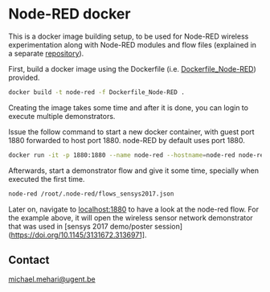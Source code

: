 # Node-RED docker

This is a docker image building setup, to be used for Node-RED wireless experimentation along with Node-RED modules and flow files (explained in a separate [repository](https://github.com/mmehari/Node-RED_Framework)).


First, build a docker image using the Dockerfile (i.e. [Dockerfile_Node-RED](Dockerfile_Node-RED)) provided.
```bash
docker build -t node-red -f Dockerfile_Node-RED .
```

Creating the image takes some time and after it is done, you can login to execute multiple demonstrators.

Issue the follow command to start a new docker container, with guest port 1880 forwarded to host port 1880. node-RED by default uses port 1880.
```bash
docker run -it -p 1880:1880 --name node-red --hostname=node-red node-red
```

Afterwards, start a demonstrator flow and give it some time, specially when executed the first time.
```bash
node-red /root/.node-red/flows_sensys2017.json
```

Later on, navigate to [localhost:1880](http://localhost:1880) to have a look at the node-red flow. For the example above, it will open the wireless sensor network demonstrator that was used in [sensys 2017 demo/poster session](https://doi.org/10.1145/3131672.3136971].


## Contact

michael.mehari@ugent.be
